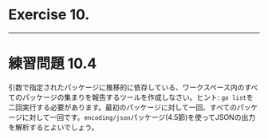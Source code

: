 # Exercise 10.


---
# 練習問題 10.4
引数で指定されたパッケージに推移的に依存している、ワークスペース内のすべてのパッケージの集まりを報告するツールを作成しなさい。ヒント: `go list`を二回実行する必要があります。最初のパッケージに対して一回、すべてのパッケージに対して一回です。`encoding/json`パッケージ(4.5節)を使ってJSONの出力を解析するとよいでしょう。
